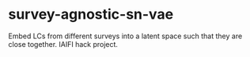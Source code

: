 # survey-agnostic-sn-vae
Embed LCs from different surveys into a latent space such that they are close together. IAIFI hack project.
